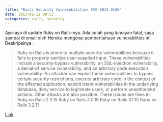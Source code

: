 ```yaml
---
title: "Rails Security Vulnerabilities CVE-2013-0156"
date: 2013-01-11 09:53
categories: rails, security
---
```


Ayo-ayo di update Ruby on Rails-nya. Ada celah yang lumayan fatal, saya sampai di email oleh Heroku mengenai pemberitahuan vulnerabilities ini. Deskripsinya :

> Ruby on Rails is prone to multiple security vulnerabilities because it fails to properly sanitize user-supplied input. These vulnerabilities include a security-bypass vulnerability, an SQL-injection vulnerability, a denial-of service vulnerability, and an arbitrary code execution vulnerability.
An attacker can exploit these vulnerabilities to bypass certain security restrictions, execute arbitrary code in the context of the affected application, exploit latent vulnerabilities in the underlying database, deny service to legitimate users, or perform unauthorized actions. Other attacks are also possible.
These issues are fixes in:
Ruby on Rails 2.3.15
Ruby on Rails 3.0.19
Ruby on Rails 3.1.10
Ruby on Rails 3.2.11 

[Link](http://www.securityfocus.com/bid/57187)

